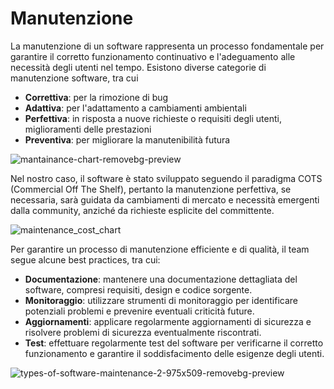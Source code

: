 # Manutenzione

La manutenzione di un software rappresenta un processo fondamentale per garantire il corretto funzionamento continuativo e l'adeguamento alle necessità degli utenti nel tempo. Esistono diverse categorie di manutenzione software, tra cui 
- **Correttiva**: per la rimozione di bug
- **Adattiva**: per l'adattamento a cambiamenti ambientali
- **Perfettiva**: in risposta a nuove richieste o requisiti degli utenti, miglioramenti delle prestazioni
- **Preventiva**: per migliorare la manutenibilità futura


![mantainance-chart-removebg-preview](https://github.com/alexxiuccia/TrackMe/assets/92911810/6983ac4d-318a-4c24-be7a-0560b3dec8e2)


Nel nostro caso, il software è stato sviluppato seguendo il paradigma COTS (Commercial Off The Shelf), pertanto la manutenzione perfettiva, se necessaria, sarà guidata da cambiamenti di mercato e necessità emergenti dalla community, anziché da richieste esplicite del committente.


![maintenance_cost_chart](https://github.com/alexxiuccia/TrackMe/assets/92911810/de224fa0-15a0-449b-91ff-3d537aa61070)


Per garantire un processo di manutenzione efficiente e di qualità, il team segue alcune best practices, tra cui:

- **Documentazione**: mantenere una documentazione dettagliata del software, compresi requisiti, design e codice sorgente.
- **Monitoraggio**: utilizzare strumenti di monitoraggio per identificare potenziali problemi e prevenire eventuali criticità future.
- **Aggiornamenti**: applicare regolarmente aggiornamenti di sicurezza e risolvere problemi di sicurezza eventualmente riscontrati.
- **Test**: effettuare regolarmente test del software per verificarne il corretto funzionamento e garantire il soddisfacimento delle esigenze degli utenti.


![types-of-software-maintenance-2-975x509-removebg-preview](https://github.com/alexxiuccia/TrackMe/assets/92911810/d8e4d65d-039e-419c-9b74-2c3b7aa0d5a8)

